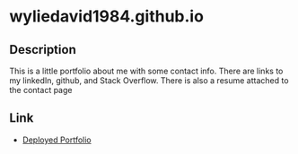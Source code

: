 # wyliedavid1984.github.io

## Description

This is a little portfolio about me with some contact info. There are links to my linkedIn, github, and Stack Overflow.  There is also a resume attached to the contact page

## Link

* [Deployed Portfolio](https://wyliedavid1984.github.io/)